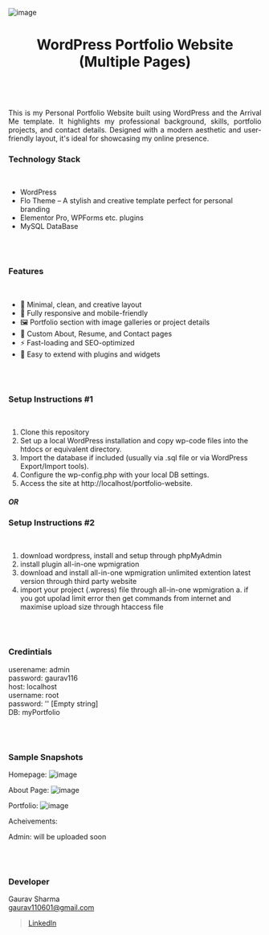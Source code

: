 ![image](https://github.com/user-attachments/assets/94c898ae-7a6c-4d8f-8599-fb4d900228c8)<h1 align="center">
  WordPress Portfolio Website (Multiple Pages)
</h1>


<br><br>

<p align="justify">
This is my Personal Portfolio Website built using WordPress and the Arrival Me template. It highlights my professional background, skills, portfolio projects, and contact details. Designed with a modern aesthetic and user-friendly layout, it's ideal for showcasing my online presence.
</p>


### Technology Stack
<br>

- WordPress
- Flo Theme – A stylish and creative template perfect for personal branding
- Elementor Pro, WPForms etc. plugins
- MySQL DataBase


<br><br>
<!-- ................................................................................................................................. -->
<!-- ................................................................................................................................. -->


### Features
<br>

- 🎨 Minimal, clean, and creative layout
- 📱 Fully responsive and mobile-friendly
- 🖼️ Portfolio section with image galleries or project details
- 📄 Custom About, Resume, and Contact pages
- ⚡ Fast-loading and SEO-optimized
- 🧩 Easy to extend with plugins and widgets


<br><br>
<!-- ................................................................................................................................. -->


### Setup Instructions #1
<br>

1. Clone this repository
2. Set up a local WordPress installation and copy wp-code files into the htdocs or equivalent directory.
3. Import the database if included (usually via .sql file or via WordPress Export/Import tools).
4. Configure the wp-config.php with your local DB settings.
5. Access the site at http://localhost/portfolio-website.

##### OR

### Setup Instructions #2
<br>

1. download wordpress, install and setup through phpMyAdmin
2. install plugin all-in-one wpmigration 
3. download and install all-in-one wpmigration unlimited extention latest version through third party website
4. import your project (.wpress) file through all-in-one wpmigration
   a. if you got upolad limit error then get commands from internet and maximise upload size through htaccess file


<br><br>
<!-- ................................................................................................................................. -->
<!-- ................................................................................................................................. -->

### Credintials
userename: admin <br>
password: gaurav116 <br>
host: localhost <br>
username: root <br>
password: '' [Empty string] <br>
DB: myPortfolio



<br><br>
<!-- ................................................................................................................................. -->


### Sample Snapshots

Homepage:
![image](https://github.com/user-attachments/assets/026a0800-9175-4923-8973-569b0c67a61b)

About Page: 
![image](https://github.com/user-attachments/assets/cd2fea47-80bf-493c-b961-01c4da6f5a7d)

Portfolio:
![image](https://github.com/user-attachments/assets/5f751643-7752-44b1-8a19-f1d5bb9ae90d)

Acheivements:





Admin:
will be uploaded soon



<br><br>
<!-- ................................................................................................................................. -->



### Developer

Gaurav Sharma <br>
gaurav110601@gmail.com <br>
> [LinkedIn](https://www.linkedin.com/in/gaurav110601/)
<!-- ................................................................................................................................. -->

